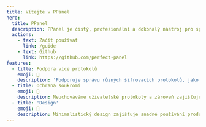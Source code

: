```yaml
---
title: Vítejte v PPanel
hero:
  title: PPanel
  description: PPanel je čistý, profesionální a dokonalý nástroj pro správu proxy, který je ideální volbou pro vaše učení a praxi.
  actions:
    - text: Začít používat
      link: /guide
    - text: Github
      link: https://github.com/perfect-panel
features:
  - title: Podpora více protokolů
    emoji: 💎
    description: 'Podporuje správu různých šifrovacích protokolů, jako jsou：shadowsocks, v2ray, trojan, hysteria2, tuic a další.'
  - title: Ochrana soukromí
    emoji: 🌈
    description: Neuchováváme uživatelské protokoly a zároveň zajišťujeme ochranu soukromí a bezpečnost uživatelů.
  - title: 'Design'
    emoji: 🚀
    description: Minimalistický design zajišťuje snadné používání produktu, přičemž zachovává integritu obchodní logiky.
---
```

